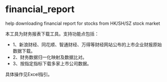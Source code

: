 # financial_report
help downloading financial report for stocks from HK/SH/SZ stock market

本工具为财务报表下载工具。支持功能点包括：
- 1、新浪财经、同花顺、智通财经、万得等财经网站公布的上市企业财报原始数据下载。
- 2、财务数据归一化映射及数据比对。
- 3、按指定指标下载多家上市公司数据。

具体操作见Excel指引。
